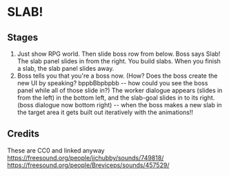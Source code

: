 # SLAB!

## Stages

1. Just show RPG world. Then slide boss row from below. Boss says Slab! The slab panel slides in from the right. You build slabs. When you finish a slab, the slab panel slides away.
2. Boss tells you that you're a boss now. (How? Does the boss create the new UI by speaking? bppbBbpbpbb -- how could you see the boss panel while all of those slide in?) The worker dialogue appears (slides in from the left) in the bottom left, and the slab-goal slides in to its right. (boss dialogue now bottom right) -- when the boss makes a new slab in the target area it gets built out iteratively with the animations!!

## Credits
These are CC0 and linked anyway
https://freesound.org/people/jjchubby/sounds/749818/
https://freesound.org/people/Breviceps/sounds/457529/
